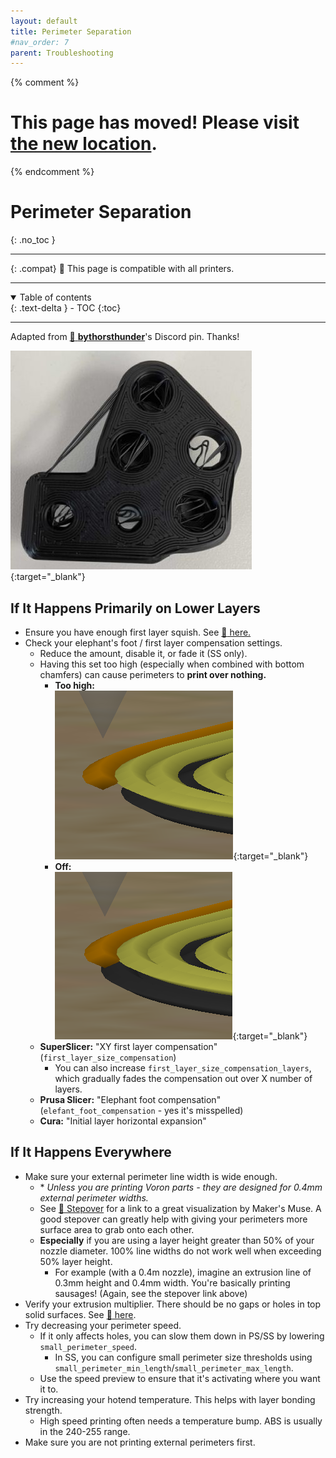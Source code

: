 ```yaml
---
layout: default
title: Perimeter Separation
#nav_order: 7
parent: Troubleshooting
---
```

{% comment %} 
# This page has moved! Please visit [the new location](https://ellis3dp.com/Print-Tuning-Guide/articles/troubleshooting/perimeter_separation.html).
{% endcomment %}
# Perimeter Separation
{: .no_toc }

---

{: .compat}
:dizzy: This page is compatible with all printers.

---
<details open markdown="block">
  <summary>
    Table of contents
  </summary>
  {: .text-delta }
- TOC
{:toc}
</details>

---

Adapted from [:page_facing_up: **bythorsthunder**](https://discordapp.com/users/830305218679144509)'s Discord pin. Thanks!

[![](./images/perimeter_separation/perimeter_separation.jpg)](./images/perimeter_separation/perimeter_separation.jpg){:target="_blank"}


## If It Happens Primarily on Lower Layers

- Ensure you have enough first layer squish. See [:page_facing_up: here.](../first_layer_squish.md) 
- Check your elephant's foot / first layer compensation settings. 
    - Reduce the amount, disable it, or fade it (SS only).
    - Having this set too high (especially when combined with bottom chamfers) can cause perimeters to **print over nothing.**
        - **Too high:**\
        [![](./images/perimeter_separation/comp_on.png)](./images/perimeter_separation/comp_on.png){:target="_blank"}
        - **Off:**\
        [![](./images/perimeter_separation/comp_off.png)](./images/perimeter_separation/comp_off.png){:target="_blank"}
    - **SuperSlicer:** "XY first layer compensation" (`first_layer_size_compensation`)
        - You can also increase `first_layer_size_compensation_layers`, which gradually fades the compensation out over X number of layers.
    - **Prusa Slicer:** "Elephant foot compensation" (`elefant_foot_compensation` - yes it's misspelled)
    - **Cura:** "Initial layer horizontal expansion"

## If It Happens Everywhere
- Make sure your external perimeter line width is wide enough. 
    - \* *Unless you are printing Voron parts - they are designed for 0.4mm external perimeter widths.*
    - See [:page_facing_up: Stepover](../stepover.md) for a link to a great visualization by Maker's Muse. A good stepover can greatly help with giving your perimeters more surface area to grab onto each other.
    - **Especially** if you are using a layer height greater than 50% of your nozzle diameter. 100% line widths do not work well when exceeding 50% layer height.
        - For example (with a 0.4m nozzle), imagine an extrusion line of 0.3mm height and 0.4mm width. You're basically printing sausages! (Again, see the stepover link above)
- Verify your extrusion multiplier. There should be no gaps or holes in top solid surfaces. See [:page_facing_up: here](../extrusion_multiplier.md).
- Try decreasing your perimeter speed.  
    - If it only affects holes, you can slow them down in PS/SS by lowering `small_perimeter_speed`.
        - In SS, you can configure small perimeter size thresholds using `small_perimeter_min_length`/`small_perimeter_max_length`. 
    - Use the speed preview to ensure that it's activating where you want it to.
- Try increasing your hotend temperature. This helps with layer bonding strength.
    - High speed printing often needs a temperature bump. ABS is usually in the 240-255 range.
- Make sure you are not printing external perimeters first.
